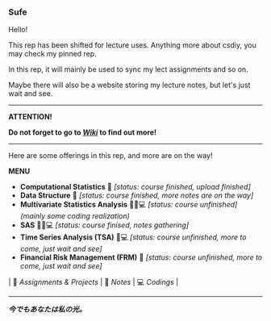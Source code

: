 ### Sufe

Hello!

This rep has been shifted for lecture uses. Anything more about csdiy, you may check my pinned rep.

In this rep, it will mainly be used to sync my lect assignments and so on. 

Maybe there will also be a website storing my lecture notes, but let's just wait and see.

---------------------------------------------------
**ATTENTION!**

**Do not forget to go to *[Wiki](https://github.com/By-Xin/Sufe/wiki)* to find out more!**


---------------------------------------------------

Here are some offerings in this rep, and more are on the way!

**MENU**
* **Computational Statistics** 📒 _[status: course finished, upload finished]_
* **Data Structure** 📒 _[status: course finished, more notes are on the way]_
* **Multivariate Statistics Analysis** 📒📝💻 _[status: course unfinished] (mainly some coding realization)_
* **SAS** 📒📝💻 _[status: course finised, notes gathering]_
* **Time Series Analysis (TSA)** 📝💻 _[status: course unfinished, more to come, just wait and see]_
* **Financial Risk Management (FRM)** 📒 _[status: course unfinished, more to come, just wait and see]_




| 📝 _Assignments & Projects_ | 📒 _Notes_ | 💻 _Codings_ |













------------------------------------------------------------------------

***今でもあなたは私の光。***
